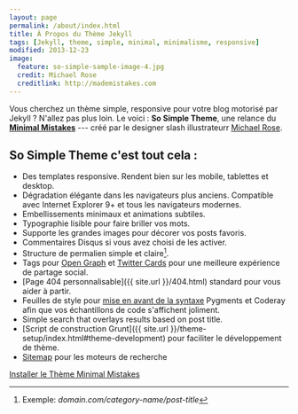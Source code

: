 ```yaml
---
layout: page
permalink: /about/index.html
title: À Propos du Thème Jekyll
tags: [Jekyll, theme, simple, minimal, minimalisme, responsive]
modified: 2013-12-23
image:
  feature: so-simple-sample-image-4.jpg
  credit: Michael Rose
  creditlink: http://mademistakes.com
---
```


Vous cherchez un thème simple, responsive pour votre blog motorisé par Jekyll ? N'allez pas plus loin. Le voici : **So Simple Theme**, une relance du [**Minimal Mistakes**](http://mmistakes.github.io/minimal-mistakes) --- créé par le designer slash illustrateurr [Michael Rose](http://mademistakes).

## So Simple Theme c'est tout cela :

* Des templates responsive. Rendent bien sur les mobile, tablettes et desktop.
* Dégradation élégante dans les navigateurs plus anciens. Compatible avec Internet Explorer 9+ et tous les navigateurs modernes.
* Embellissements minimaux et animations subtiles.
* Typographie lisible pour faire briller vos mots.
* Supporte les grandes images pour décorer vos posts favoris.
* Commentaires Disqus si vous avez choisi de les activer.
* Structure de permalien simple et claire[^1].
* Tags pour [Open Graph](https://developers.facebook.com/docs/opengraph/) et [Twitter Cards](https://dev.twitter.com/docs/cards) pour une meilleure expérience de partage social.
* [Page 404 personnalisable]({{ site.url }}/404.html) standard pour vous aider à partir.
* Feuilles de style pour [mise en avant de la syntaxe](http://mmistakes.github.io/articles/so-simple-theme/code-highlighting-post/) Pygments et Coderay afin que vos échantillons de code s'affichent joliment.
* Simple search that overlays results based on post title.
* [Script de construction Grunt]({{ site.url }}/theme-setup/index.html#theme-development) pour faciliter le développement de thème.
* [Sitemap](https://github.com/mmistakes/so-simple-theme/blob/master/sitemap.xml) pour les moteurs de recherche

<a markdown="0" href="{{ site.url }}/theme-setup" class="btn">Installer le Thème Minimal Mistakes</a>

[^1]: Exemple: *domain.com/category-name/post-title*